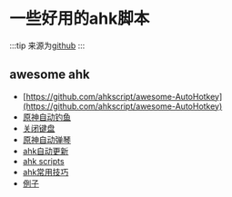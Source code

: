 # 一些好用的ahk脚本

:::tip
来源为[github](https://github.com)
:::

## awesome ahk

- [https://github.com/ahkscript/awesome-AutoHotkey](https://github.com/ahkscript/awesome-AutoHotkey)
- [原神自动钓鱼](https://github.com/Nigh/Genshin-fishing)
- [关闭键盘](https://github.com/Nigh/I-wanna-clean-keyboard)
- [原神自动弹琴](https://github.com/Nigh/DoMiSo-genshin)
- [ahk自动更新](https://github.com/Nigh/ahk-autoupdate-template)
- [ahk scripts](https://github.com/Drugoy/Autohotkey-scripts-.ahk)
- [ahk常用技巧](https://zhuanlan.zhihu.com/p/103357456)
- [例子](https://www.computoredge.com/AutoHotkey/Free_AutoHotkey_Scripts_and_Apps_for_Learning_and_Generating_Ideas.html#Image2Include)
